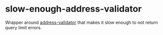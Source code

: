 slow-enough-address-validator
=============================

Wrapper around [address-validator](https://github.com/mkoryak/address-validator) that makes it slow enough to not return query limit errors.
